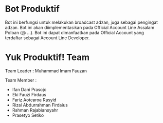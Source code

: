 # Bot Produktif

Bot ini berfungsi untuk melakukan broadcast adzan, juga sebagai pengingat adzan.
Bot ini akan diimplementasikan pada Official Account Line Assalam Polban (@ ...).
Bot ini dapat dimanfaatkan pada Official Account yang terdaftar sebagai Account Line Developer.

# Yuk Produktif! Team
Team Leader : Muhammad Imam Fauzan

Team Member :
* Ifan Dani Prasojo
* Eki Fauzi Firdaus
* Fariz Aotearoa Rasyid
* Rizal Abdurrahman Firdaius
* Rahman Rajabiansyahr
* Prasetyo Setiko
